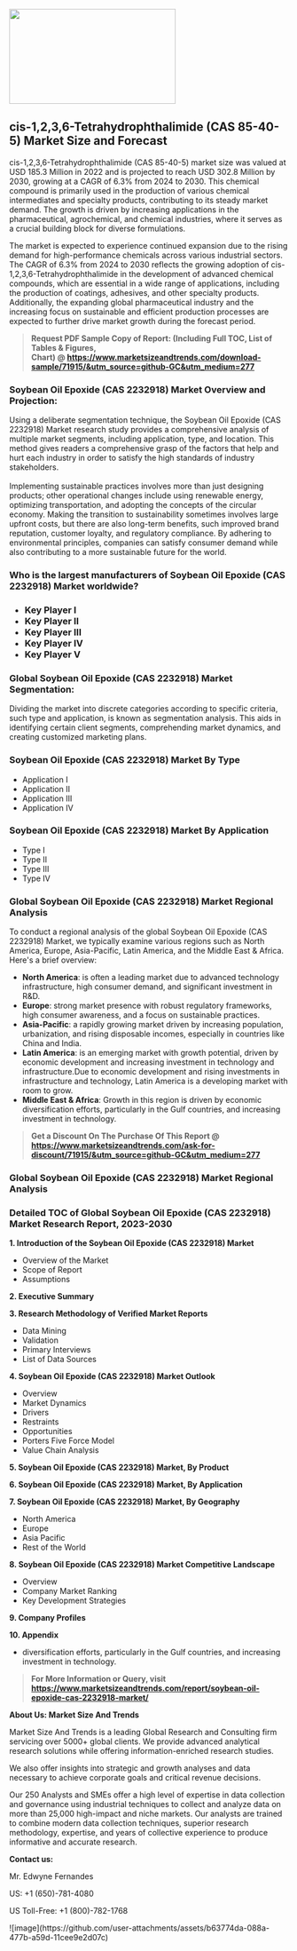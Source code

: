 <p><img class="alignnone size-medium wp-image-20088" src="https://ffe5etoiles.com/wp-content/uploads/2024/12/MST1-300x171.png" alt="" width="300" height="171" /></p><h2>cis-1,2,3,6-Tetrahydrophthalimide (CAS 85-40-5) Market Size and Forecast</h2><p>cis-1,2,3,6-Tetrahydrophthalimide (CAS 85-40-5) market size was valued at USD 185.3 Million in 2022 and is projected to reach USD 302.8 Million by 2030, growing at a CAGR of 6.3% from 2024 to 2030. This chemical compound is primarily used in the production of various chemical intermediates and specialty products, contributing to its steady market demand. The growth is driven by increasing applications in the pharmaceutical, agrochemical, and chemical industries, where it serves as a crucial building block for diverse formulations.</p><p>The market is expected to experience continued expansion due to the rising demand for high-performance chemicals across various industrial sectors. The CAGR of 6.3% from 2024 to 2030 reflects the growing adoption of cis-1,2,3,6-Tetrahydrophthalimide in the development of advanced chemical compounds, which are essential in a wide range of applications, including the production of coatings, adhesives, and other specialty products. Additionally, the expanding global pharmaceutical industry and the increasing focus on sustainable and efficient production processes are expected to further drive market growth during the forecast period.</p></p><blockquote id="" class=""><strong>Request PDF Sample Copy of Report: (Including Full TOC, List of Tables &amp; Figures, Chart)&nbsp;@&nbsp;<strong><a href="https://www.marketsizeandtrends.com/download-sample/71915/&utm_source=github-GC&utm_medium=277" target="_blank">https://www.marketsizeandtrends.com/download-sample/71915/&utm_source=github-GC&utm_medium=277</a></strong></strong></blockquote><h3 id="" class="">Soybean Oil Epoxide (CAS 2232918) Market&nbsp;Overview and Projection:</h3><p id="" class="">Using a deliberate segmentation technique, the Soybean Oil Epoxide (CAS 2232918) Market research study provides a comprehensive analysis of multiple market segments, including application, type, and location. This method gives readers a comprehensive grasp of the factors that help and hurt each industry in order to satisfy the high standards of industry stakeholders. <br /> <br />Implementing sustainable practices involves more than just designing products; other operational changes include using renewable energy, optimizing transportation, and adopting the concepts of the circular economy. Making the transition to sustainability sometimes involves large upfront costs, but there are also long-term benefits, such improved brand reputation, customer loyalty, and regulatory compliance. By adhering to environmental principles, companies can satisfy consumer demand while also contributing to a more sustainable future for the world.</p><h3 id="" class="">Who is the largest manufacturers of&nbsp;Soybean Oil Epoxide (CAS 2232918) Market worldwide?</h3><h3 class=""><p><ul><li>Key Player I </li><li> Key Player II </li><li> Key Player III </li><li> Key Player IV </li><li> Key Player V</li></ul></p></h3><h3 id="" class="">Global&nbsp;Soybean Oil Epoxide (CAS 2232918) Market Segmentation:</h3><p id="" class="">Dividing the market into discrete categories according to specific criteria, such type and application, is known as segmentation analysis. This aids in identifying certain client segments, comprehending market dynamics, and creating customized marketing plans.</p><h3 id="" class="">Soybean Oil Epoxide (CAS 2232918) Market&nbsp;By Type</h3><p><p><ul><li>Application I </li><li> Application II </li><li> Application III </li><li> Application IV</p></li></ul></p></p><h3 id="" class="">Soybean Oil Epoxide (CAS 2232918) Market&nbsp;By Application</h3><p class=""><p><ul><li>Type I </li><li> Type II </li><li> Type III </li><li> Type IV</li></ul></p></p><h3 id="" class="">Global Soybean Oil Epoxide (CAS 2232918) Market Regional Analysis</h3><p id="" class="">To conduct a regional analysis of the global Soybean Oil Epoxide (CAS 2232918) Market, we typically examine various regions such as North America, Europe, Asia-Pacific, Latin America, and the Middle East &amp; Africa. Here's a brief overview:</p><ul><li><strong>North America</strong>: is often a leading market due to advanced technology infrastructure, high consumer demand, and significant investment in R&amp;D.</li><li><strong>Europe</strong>: strong market presence with robust regulatory frameworks, high consumer awareness, and a focus on sustainable practices.</li><li><strong>Asia-Pacific</strong>: a rapidly growing market driven by increasing population, urbanization, and rising disposable incomes, especially in countries like China and India.</li><li><strong>Latin America</strong>: is an emerging market with growth potential, driven by economic development and increasing investment in technology and infrastructure.Due to economic development and rising investments in infrastructure and technology, Latin America is a developing market with room to grow.</li><li><strong>Middle East &amp; Africa</strong>: Growth in this region is driven by economic diversification efforts, particularly in the Gulf countries, and increasing investment in technology.</li></ul><blockquote id="" class=""><strong>Get a Discount On The Purchase Of This Report @ <strong><a href="https://www.marketsizeandtrends.com/ask-for-discount/71915/&utm_source=github-GC&utm_medium=277" target="_blank">https://www.marketsizeandtrends.com/ask-for-discount/71915/&utm_source=github-GC&utm_medium=277</a></strong></strong></blockquote><h3 id="" class="">Global Soybean Oil Epoxide (CAS 2232918) Market Regional Analysis</h3><h3 id="" class="">Detailed TOC of Global Soybean Oil Epoxide (CAS 2232918) Market Research Report, 2023-2030</h3><p id="" class=""><strong>1. Introduction of the Soybean Oil Epoxide (CAS 2232918) Market</strong></p><ul><li>Overview of the Market</li><li>Scope of Report</li><li>Assumptions</li></ul><p id="" class=""><strong>2. Executive Summary</strong></p><p id="" class=""><strong>3. Research Methodology of Verified Market Reports</strong></p><ul><li>Data Mining</li><li>Validation</li><li>Primary Interviews</li><li>List of Data Sources</li></ul><p id="" class=""><strong>4. Soybean Oil Epoxide (CAS 2232918) Market Outlook</strong></p><ul><li>Overview</li><li>Market Dynamics</li><li>Drivers</li><li>Restraints</li><li>Opportunities</li><li>Porters Five Force Model</li><li>Value Chain Analysis</li></ul><p id="" class=""><strong>5. Soybean Oil Epoxide (CAS 2232918) Market, By Product</strong></p><p id="" class=""><strong>6. Soybean Oil Epoxide (CAS 2232918) Market, By Application</strong></p><p id="" class=""><strong>7. Soybean Oil Epoxide (CAS 2232918) Market, By Geography</strong></p><ul><li>North America</li><li>Europe</li><li>Asia Pacific</li><li>Rest of the World</li></ul><p id="" class=""><strong>8. Soybean Oil Epoxide (CAS 2232918) Market Competitive Landscape</strong></p><ul><li>Overview</li><li>Company Market Ranking</li><li>Key Development Strategies</li></ul><p id="" class=""><strong>9. Company Profiles</strong></p><p id="" class=""><strong>10. Appendix</strong></p><ul><li>diversification efforts, particularly in the Gulf countries, and increasing investment in technology.</li></ul><blockquote id="" class=""><strong>For More Information or Query, visit <strong><strong><a href="https://www.marketsizeandtrends.com/report/soybean-oil-epoxide-cas-2232918-market/" target="_blank">https://www.marketsizeandtrends.com/report/soybean-oil-epoxide-cas-2232918-market/</a></strong></strong></strong></blockquote><p id="" class=""><strong>About Us: Market Size And Trends</strong></p><p id="" class="">Market Size And Trends is a leading Global Research and Consulting firm servicing over 5000+ global clients. We provide advanced analytical research solutions while offering information-enriched research studies.</p><p id="" class="">We also offer insights into strategic and growth analyses and data necessary to achieve corporate goals and critical revenue decisions.</p><p id="" class="">Our 250 Analysts and SMEs offer a high level of expertise in data collection and governance using industrial techniques to collect and analyze data on more than 25,000 high-impact and niche markets. Our analysts are trained to combine modern data collection techniques, superior research methodology, expertise, and years of collective experience to produce informative and accurate research.</p><p id="" class=""><strong>Contact us:</strong></p><p id="" class="">Mr. Edwyne Fernandes</p><p id="" class="">US: +1 (650)-781-4080</p><p id="" class="">US Toll-Free: +1 (800)-782-1768</p>
![image](https://github.com/user-attachments/assets/b63774da-088a-477b-a59d-11cee9e2d07c)
